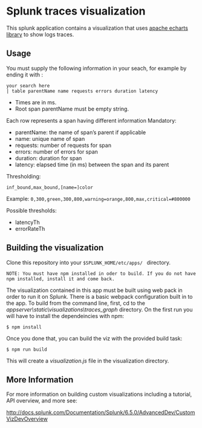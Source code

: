 # Splunk traces visualization

This splunk application contains a visualization that uses [apache echarts library](https://echarts.apache.org/en/index.html) to show logs traces.

## Usage

You must supply the following information in your seach, for example by ending it with :

```
your search here
| table parentName name requests errors duration latency
```

- Times are in ms.
- Root span parentName must be empty string.

Each row represents a span having different information
Mandatory:
- parentName: the name of span’s parent if applicable
- name: unique name of span
- requests: number of requests for span
- errors: number of errors for span
- duration: duration for span
- latency: elapsed time (in ms) between the span and its parent
	
Thresholding:

```inf_bound,max_bound,[name=]color```

Example: ```0,300,green,300,800,warning=orange,800,max,critical=#800000```

Possible thresholds:
- latencyTh
- errorRateTh


## Building the visualization

Clone this repository into your ```$SPLUNK_HOME/etc/apps/ ``` directory.

	NOTE: You must have npm installed in oder to build. If you do not have npm installed, install it and come back. 
	
The visualization contained in this app must be built using web pack in order to run it on Splunk. There is a basic webpack configuration built in to the app. To build from the command line, first, cd to the *appserver\static\visualizations\traces_graph* directory. On the first run you will have to install the dependeincies with npm:

```
$ npm install
```
Once you done that, you can build the viz with the provided build task:

```
$ npm run build
```

This will create a *visualization.js* file in the visualization directory. 

## More Information
For more information on building custom visualizations including a tutorial, API overview, and more see:

http://docs.splunk.com/Documentation/Splunk/6.5.0/AdvancedDev/CustomVizDevOverview
